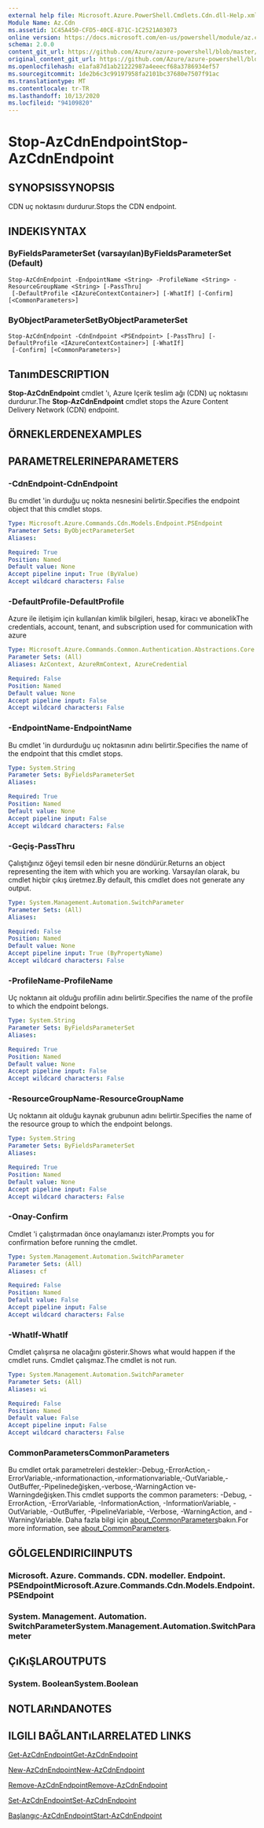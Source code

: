 ```yaml
---
external help file: Microsoft.Azure.PowerShell.Cmdlets.Cdn.dll-Help.xml
Module Name: Az.Cdn
ms.assetid: 1C45A450-CFD5-40CE-871C-1C2521A03073
online version: https://docs.microsoft.com/en-us/powershell/module/az.cdn/stop-azcdnendpoint
schema: 2.0.0
content_git_url: https://github.com/Azure/azure-powershell/blob/master/src/Cdn/Cdn/help/Stop-AzCdnEndpoint.md
original_content_git_url: https://github.com/Azure/azure-powershell/blob/master/src/Cdn/Cdn/help/Stop-AzCdnEndpoint.md
ms.openlocfilehash: e1afa87d1ab21222987a4eeecf68a3786934ef57
ms.sourcegitcommit: 1de2b6c3c99197958fa2101bc37680e7507f91ac
ms.translationtype: MT
ms.contentlocale: tr-TR
ms.lasthandoff: 10/13/2020
ms.locfileid: "94109820"
---
```

# <span data-ttu-id="89c4b-101">Stop-AzCdnEndpoint</span><span class="sxs-lookup"><span data-stu-id="89c4b-101">Stop-AzCdnEndpoint</span></span>

## <span data-ttu-id="89c4b-102">SYNOPSIS</span><span class="sxs-lookup"><span data-stu-id="89c4b-102">SYNOPSIS</span></span>
<span data-ttu-id="89c4b-103">CDN uç noktasını durdurur.</span><span class="sxs-lookup"><span data-stu-id="89c4b-103">Stops the CDN endpoint.</span></span>

## <span data-ttu-id="89c4b-104">INDEKI</span><span class="sxs-lookup"><span data-stu-id="89c4b-104">SYNTAX</span></span>

### <span data-ttu-id="89c4b-105">ByFieldsParameterSet (varsayılan)</span><span class="sxs-lookup"><span data-stu-id="89c4b-105">ByFieldsParameterSet (Default)</span></span>
```
Stop-AzCdnEndpoint -EndpointName <String> -ProfileName <String> -ResourceGroupName <String> [-PassThru]
 [-DefaultProfile <IAzureContextContainer>] [-WhatIf] [-Confirm] [<CommonParameters>]
```

### <span data-ttu-id="89c4b-106">ByObjectParameterSet</span><span class="sxs-lookup"><span data-stu-id="89c4b-106">ByObjectParameterSet</span></span>
```
Stop-AzCdnEndpoint -CdnEndpoint <PSEndpoint> [-PassThru] [-DefaultProfile <IAzureContextContainer>] [-WhatIf]
 [-Confirm] [<CommonParameters>]
```

## <span data-ttu-id="89c4b-107">Tanım</span><span class="sxs-lookup"><span data-stu-id="89c4b-107">DESCRIPTION</span></span>
<span data-ttu-id="89c4b-108">**Stop-AzCdnEndpoint** cmdlet 'ı, Azure Içerik teslim ağı (CDN) uç noktasını durdurur.</span><span class="sxs-lookup"><span data-stu-id="89c4b-108">The **Stop-AzCdnEndpoint** cmdlet stops the Azure Content Delivery Network (CDN) endpoint.</span></span>

## <span data-ttu-id="89c4b-109">ÖRNEKLERDEN</span><span class="sxs-lookup"><span data-stu-id="89c4b-109">EXAMPLES</span></span>

## <span data-ttu-id="89c4b-110">PARAMETRELERINE</span><span class="sxs-lookup"><span data-stu-id="89c4b-110">PARAMETERS</span></span>

### <span data-ttu-id="89c4b-111">-CdnEndpoint</span><span class="sxs-lookup"><span data-stu-id="89c4b-111">-CdnEndpoint</span></span>
<span data-ttu-id="89c4b-112">Bu cmdlet 'in durduğu uç nokta nesnesini belirtir.</span><span class="sxs-lookup"><span data-stu-id="89c4b-112">Specifies the endpoint object that this cmdlet stops.</span></span>

```yaml
Type: Microsoft.Azure.Commands.Cdn.Models.Endpoint.PSEndpoint
Parameter Sets: ByObjectParameterSet
Aliases:

Required: True
Position: Named
Default value: None
Accept pipeline input: True (ByValue)
Accept wildcard characters: False
```

### <span data-ttu-id="89c4b-113">-DefaultProfile</span><span class="sxs-lookup"><span data-stu-id="89c4b-113">-DefaultProfile</span></span>
<span data-ttu-id="89c4b-114">Azure ile iletişim için kullanılan kimlik bilgileri, hesap, kiracı ve abonelik</span><span class="sxs-lookup"><span data-stu-id="89c4b-114">The credentials, account, tenant, and subscription used for communication with azure</span></span>

```yaml
Type: Microsoft.Azure.Commands.Common.Authentication.Abstractions.Core.IAzureContextContainer
Parameter Sets: (All)
Aliases: AzContext, AzureRmContext, AzureCredential

Required: False
Position: Named
Default value: None
Accept pipeline input: False
Accept wildcard characters: False
```

### <span data-ttu-id="89c4b-115">-EndpointName</span><span class="sxs-lookup"><span data-stu-id="89c4b-115">-EndpointName</span></span>
<span data-ttu-id="89c4b-116">Bu cmdlet 'in durdurduğu uç noktasının adını belirtir.</span><span class="sxs-lookup"><span data-stu-id="89c4b-116">Specifies the name of the endpoint that this cmdlet stops.</span></span>

```yaml
Type: System.String
Parameter Sets: ByFieldsParameterSet
Aliases:

Required: True
Position: Named
Default value: None
Accept pipeline input: False
Accept wildcard characters: False
```

### <span data-ttu-id="89c4b-117">-Geçiş</span><span class="sxs-lookup"><span data-stu-id="89c4b-117">-PassThru</span></span>
<span data-ttu-id="89c4b-118">Çalıştığınız öğeyi temsil eden bir nesne döndürür.</span><span class="sxs-lookup"><span data-stu-id="89c4b-118">Returns an object representing the item with which you are working.</span></span>
<span data-ttu-id="89c4b-119">Varsayılan olarak, bu cmdlet hiçbir çıkış üretmez.</span><span class="sxs-lookup"><span data-stu-id="89c4b-119">By default, this cmdlet does not generate any output.</span></span>

```yaml
Type: System.Management.Automation.SwitchParameter
Parameter Sets: (All)
Aliases:

Required: False
Position: Named
Default value: None
Accept pipeline input: True (ByPropertyName)
Accept wildcard characters: False
```

### <span data-ttu-id="89c4b-120">-ProfileName</span><span class="sxs-lookup"><span data-stu-id="89c4b-120">-ProfileName</span></span>
<span data-ttu-id="89c4b-121">Uç noktanın ait olduğu profilin adını belirtir.</span><span class="sxs-lookup"><span data-stu-id="89c4b-121">Specifies the name of the profile to which the endpoint belongs.</span></span>

```yaml
Type: System.String
Parameter Sets: ByFieldsParameterSet
Aliases:

Required: True
Position: Named
Default value: None
Accept pipeline input: False
Accept wildcard characters: False
```

### <span data-ttu-id="89c4b-122">-ResourceGroupName</span><span class="sxs-lookup"><span data-stu-id="89c4b-122">-ResourceGroupName</span></span>
<span data-ttu-id="89c4b-123">Uç noktanın ait olduğu kaynak grubunun adını belirtir.</span><span class="sxs-lookup"><span data-stu-id="89c4b-123">Specifies the name of the resource group to which the endpoint belongs.</span></span>

```yaml
Type: System.String
Parameter Sets: ByFieldsParameterSet
Aliases:

Required: True
Position: Named
Default value: None
Accept pipeline input: False
Accept wildcard characters: False
```

### <span data-ttu-id="89c4b-124">-Onay</span><span class="sxs-lookup"><span data-stu-id="89c4b-124">-Confirm</span></span>
<span data-ttu-id="89c4b-125">Cmdlet 'i çalıştırmadan önce onaylamanızı ister.</span><span class="sxs-lookup"><span data-stu-id="89c4b-125">Prompts you for confirmation before running the cmdlet.</span></span>

```yaml
Type: System.Management.Automation.SwitchParameter
Parameter Sets: (All)
Aliases: cf

Required: False
Position: Named
Default value: False
Accept pipeline input: False
Accept wildcard characters: False
```

### <span data-ttu-id="89c4b-126">-WhatIf</span><span class="sxs-lookup"><span data-stu-id="89c4b-126">-WhatIf</span></span>
<span data-ttu-id="89c4b-127">Cmdlet çalışırsa ne olacağını gösterir.</span><span class="sxs-lookup"><span data-stu-id="89c4b-127">Shows what would happen if the cmdlet runs.</span></span>
<span data-ttu-id="89c4b-128">Cmdlet çalışmaz.</span><span class="sxs-lookup"><span data-stu-id="89c4b-128">The cmdlet is not run.</span></span>

```yaml
Type: System.Management.Automation.SwitchParameter
Parameter Sets: (All)
Aliases: wi

Required: False
Position: Named
Default value: False
Accept pipeline input: False
Accept wildcard characters: False
```

### <span data-ttu-id="89c4b-129">CommonParameters</span><span class="sxs-lookup"><span data-stu-id="89c4b-129">CommonParameters</span></span>
<span data-ttu-id="89c4b-130">Bu cmdlet ortak parametreleri destekler:-Debug,-ErrorAction,-ErrorVariable,-ınformationaction,-ınformationvariable,-OutVariable,-OutBuffer,-Pipelinedeğişken,-verbose,-WarningAction ve-Warningdeğişken.</span><span class="sxs-lookup"><span data-stu-id="89c4b-130">This cmdlet supports the common parameters: -Debug, -ErrorAction, -ErrorVariable, -InformationAction, -InformationVariable, -OutVariable, -OutBuffer, -PipelineVariable, -Verbose, -WarningAction, and -WarningVariable.</span></span> <span data-ttu-id="89c4b-131">Daha fazla bilgi için [about_CommonParameters](http://go.microsoft.com/fwlink/?LinkID=113216)bakın.</span><span class="sxs-lookup"><span data-stu-id="89c4b-131">For more information, see [about_CommonParameters](http://go.microsoft.com/fwlink/?LinkID=113216).</span></span>

## <span data-ttu-id="89c4b-132">GÖLGELENDIRICI</span><span class="sxs-lookup"><span data-stu-id="89c4b-132">INPUTS</span></span>

### <span data-ttu-id="89c4b-133">Microsoft. Azure. Commands. CDN. modeller. Endpoint. PSEndpoint</span><span class="sxs-lookup"><span data-stu-id="89c4b-133">Microsoft.Azure.Commands.Cdn.Models.Endpoint.PSEndpoint</span></span>

### <span data-ttu-id="89c4b-134">System. Management. Automation. SwitchParameter</span><span class="sxs-lookup"><span data-stu-id="89c4b-134">System.Management.Automation.SwitchParameter</span></span>

## <span data-ttu-id="89c4b-135">ÇıKıŞLAR</span><span class="sxs-lookup"><span data-stu-id="89c4b-135">OUTPUTS</span></span>

### <span data-ttu-id="89c4b-136">System. Boolean</span><span class="sxs-lookup"><span data-stu-id="89c4b-136">System.Boolean</span></span>

## <span data-ttu-id="89c4b-137">NOTLARıNDA</span><span class="sxs-lookup"><span data-stu-id="89c4b-137">NOTES</span></span>

## <span data-ttu-id="89c4b-138">ILGILI BAĞLANTıLAR</span><span class="sxs-lookup"><span data-stu-id="89c4b-138">RELATED LINKS</span></span>

[<span data-ttu-id="89c4b-139">Get-AzCdnEndpoint</span><span class="sxs-lookup"><span data-stu-id="89c4b-139">Get-AzCdnEndpoint</span></span>](./Get-AzCdnEndpoint.md)

[<span data-ttu-id="89c4b-140">New-AzCdnEndpoint</span><span class="sxs-lookup"><span data-stu-id="89c4b-140">New-AzCdnEndpoint</span></span>](./New-AzCdnEndpoint.md)

[<span data-ttu-id="89c4b-141">Remove-AzCdnEndpoint</span><span class="sxs-lookup"><span data-stu-id="89c4b-141">Remove-AzCdnEndpoint</span></span>](./Remove-AzCdnEndpoint.md)

[<span data-ttu-id="89c4b-142">Set-AzCdnEndpoint</span><span class="sxs-lookup"><span data-stu-id="89c4b-142">Set-AzCdnEndpoint</span></span>](./Set-AzCdnEndpoint.md)

[<span data-ttu-id="89c4b-143">Başlangıç-AzCdnEndpoint</span><span class="sxs-lookup"><span data-stu-id="89c4b-143">Start-AzCdnEndpoint</span></span>](./Start-AzCdnEndpoint.md)


